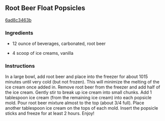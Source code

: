 ## Root Beer Float Popsicles

[6ad8c3463b](http://tastykitchen.com/recipes/desserts/root-beer-float-popsicles/)

### Ingredients

 - 12 ounce of beverages, carbonated, root beer

 - 4 scoop of ice creams, vanilla

### Instructions

In a large bowl, add root beer and place into the freezer for about 1015 minutes until very cold (but not frozen). This will minimize the melting of the ice cream once added in. Remove root beer from the freezer and add half of the ice cream. Gently stir to break up ice cream into small chunks. Add 1 tablespoon ice cream (from the remaining ice cream) into each popsicle mold. Pour root beer mixture almost to the top (about 3/4 full). Place another tablespoon ice cream on the tops of each mold. Insert the popsicle sticks and freeze for at least 2 hours. Enjoy!